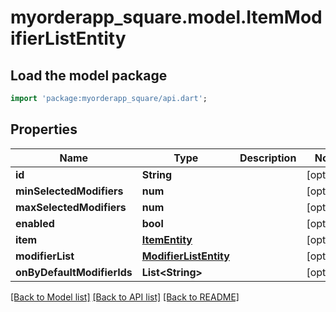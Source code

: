 # myorderapp_square.model.ItemModifierListEntity

## Load the model package
```dart
import 'package:myorderapp_square/api.dart';
```

## Properties
Name | Type | Description | Notes
------------ | ------------- | ------------- | -------------
**id** | **String** |  | [optional] 
**minSelectedModifiers** | **num** |  | [optional] 
**maxSelectedModifiers** | **num** |  | [optional] 
**enabled** | **bool** |  | [optional] 
**item** | [**ItemEntity**](ItemEntity.md) |  | [optional] 
**modifierList** | [**ModifierListEntity**](ModifierListEntity.md) |  | [optional] 
**onByDefaultModifierIds** | **List&lt;String&gt;** |  | [optional] 

[[Back to Model list]](../README.md#documentation-for-models) [[Back to API list]](../README.md#documentation-for-api-endpoints) [[Back to README]](../README.md)


